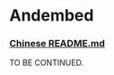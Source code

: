 # Andembed

### [Chinese README.md](https://github.com/halohoop/Andembed/blob/master/README.md)

TO BE CONTINUED.